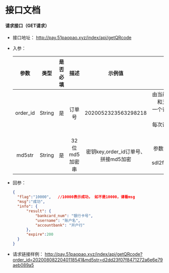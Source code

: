 #                                                                                                                                          接口文档

#### 请求接口（GET请求）

- 接口地址： http://pay.51paopao.xyz/index/api/getQRcode 

- 入参：

  |    参数    |  类型  | 是否必填 |     描述      |                            示例值                            |                             备注                             |
  | :--------: | :----: | :------: | :-----------: | :----------------------------------------------------------: | :----------------------------------------------------------: |
  |  order_id  | String |    是    |    订单号     |                     2020052323563298218                      | 由当前时间的年月日时分秒和五位随机数字组成。<br />一个订单号只能调用一次接口，<br />每次调用接口应该更新订单号 |
  |   md5str   | String |    是    | 32位md5加密串 | 密钥key,order_id订单号、拼接md5加密 | 参数拼接时顺序不能错,  密钥key固定为sdl2fL3KH3J3G92327Kh |

- 回参：

  ```json
  {
   	"flag":"10000",   //10000表示成功， 如不是10000，请看msg
    "msg":"成功",
    "info": {
        "result": {
            "bankcard_num": "银行卡号",
            "username": "账户名",
            "accountbank": "开户行"
        },
        "expire":200 
    }
  }
  ```
  
- 请求链接样例：
  http://pay.51paopao.xyz/index/api/getQRcode?order_id=2020080822040118541&md5str=d2dd23f07f8471272a6e6e79aeb089a5